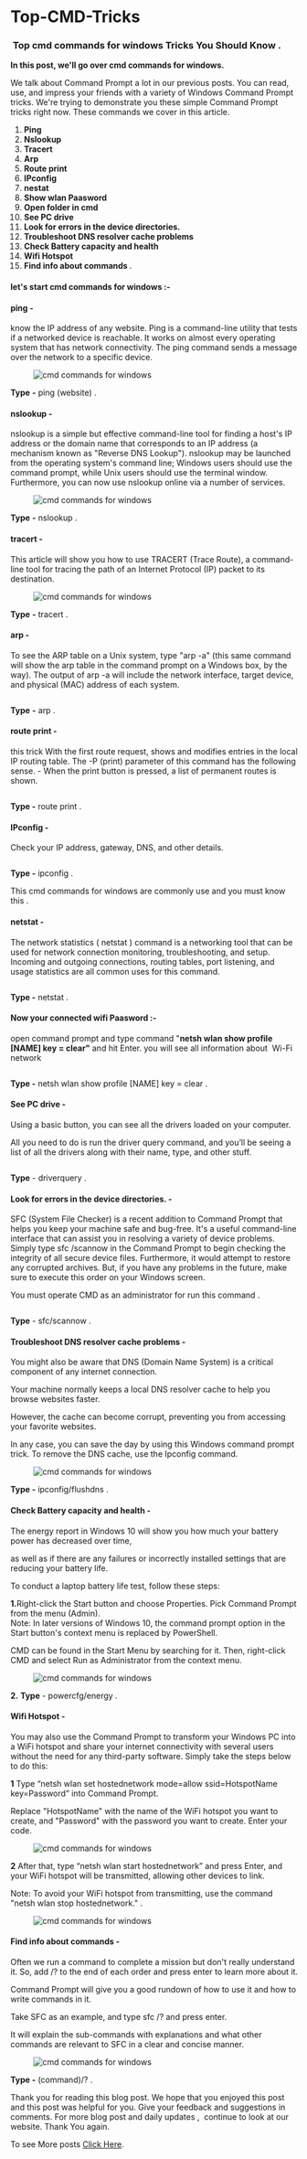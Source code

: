 # Top-CMD-Tricks
<!-- wp:heading {"level":3} -->
<h3>&nbsp;<strong>Top  cmd commands for windows  Tricks You Should Know</strong> .</h3>
<!-- /wp:heading -->

<!-- wp:paragraph -->
<p><strong> In this post, we'll go over  cmd commands for windows. </strong></p>
<!-- /wp:paragraph -->

<!-- wp:paragraph -->
<p>We talk about Command Prompt a lot in our previous posts. You can read, use, and impress your friends with a variety of Windows Command Prompt tricks. We're trying to demonstrate you these simple Command Prompt tricks right now. These commands we cover in this article.&nbsp;</p>
<!-- /wp:paragraph -->

<!-- wp:list {"ordered":true} -->
<ol><li><strong>Ping</strong></li><li><strong>Nslookup</strong></li><li><strong>Tracert</strong></li><li><strong>Arp</strong></li><li><strong>Route print</strong></li><li><strong>IPconfig</strong></li><li><strong>nestat</strong></li><li><strong>Show wlan Paasword</strong></li><li><strong>Open folder in cmd</strong></li><li><strong>See PC drive</strong></li><li><strong>Look for errors in the device directories.</strong></li><li><strong>Troubleshoot DNS resolver cache problems</strong></li><li><strong>Check Battery capacity and health</strong></li><li><strong>Wifi Hotspot</strong></li><li><strong>Find info about commands </strong>.</li></ol>
<!-- /wp:list -->

<!-- wp:heading {"level":4} -->
<h4>let's start cmd commands for windows :-</h4>
<!-- /wp:heading -->

<!-- wp:heading {"level":4} -->
<h4><strong>ping</strong> -</h4>
<!-- /wp:heading -->

<!-- wp:paragraph -->
<p>know the IP address of any website. Ping is a command-line utility that tests if a networked device is reachable. It works on almost every operating system that has network connectivity. The ping command sends a message over the network to a specific device.</p>
<!-- /wp:paragraph -->

<!-- wp:image {"align":"center","id":1227} -->
<div class="wp-block-image"><figure class="aligncenter"><img src="http://pcbloggers.com/wp-content/uploads/2021/03/ping.png" alt="cmd commands for windows" class="wp-image-1227"/></figure></div>
<!-- /wp:image -->

<!-- wp:paragraph -->
<p><strong>Type</strong> <strong>-</strong> ping (website) .</p>
<!-- /wp:paragraph -->

<!-- wp:heading {"level":4} -->
<h4><strong>nslookup -</strong></h4>
<!-- /wp:heading -->

<!-- wp:paragraph -->
<p> nslookup is a simple but effective command-line tool for finding a host's IP address or the domain name that corresponds to an IP address (a mechanism known as "Reverse DNS Lookup"). nslookup may be launched from the operating system's command line; Windows users should use the command prompt, while Unix users should use the terminal window. Furthermore, you can now use nslookup online via a number of services.</p>
<!-- /wp:paragraph -->

<!-- wp:image {"align":"center","id":1226} -->
<div class="wp-block-image"><figure class="aligncenter"><img src="http://pcbloggers.com/wp-content/uploads/2021/03/naslookup.png" alt="cmd commands for windows" class="wp-image-1226"/></figure></div>
<!-- /wp:image -->

<!-- wp:paragraph -->
<p><strong>Type</strong> <strong>-</strong> nslookup .</p>
<!-- /wp:paragraph -->

<!-- wp:heading {"level":4} -->
<h4><strong>tracert</strong> -</h4>
<!-- /wp:heading -->

<!-- wp:paragraph -->
<p> This article will show you how to use TRACERT (Trace Route), a command-line tool for tracing the path of an Internet Protocol (IP) packet to its destination.</p>
<!-- /wp:paragraph -->

<!-- wp:image {"align":"center","id":1232} -->
<div class="wp-block-image"><figure class="aligncenter"><img src="http://pcbloggers.com/wp-content/uploads/2021/03/Screenshot-2021-03-19-205951.jpg" alt="cmd commands for windows" class="wp-image-1232"/></figure></div>
<!-- /wp:image -->

<!-- wp:paragraph -->
<p><strong>Type</strong> <strong>-</strong> tracert .</p>
<!-- /wp:paragraph -->

<!-- wp:heading {"level":4} -->
<h4><strong>arp -</strong></h4>
<!-- /wp:heading -->

<!-- wp:paragraph -->
<p>To see the ARP table on a Unix system, type "arp -a" (this same command will show the arp table in the command prompt on a Windows box, by the way). The output of arp -a will include the network interface, target device, and physical (MAC) address of each system.</p>
<!-- /wp:paragraph -->

<!-- wp:image {"align":"center","id":1233} -->
<div class="wp-block-image"><figure class="aligncenter"><img src="http://pcbloggers.com/wp-content/uploads/2021/03/Screenshot-2021-03-19-210204.jpg" alt="" class="wp-image-1233"/></figure></div>
<!-- /wp:image -->

<!-- wp:paragraph -->
<p><strong>Type</strong> <strong>-</strong> arp .</p>
<!-- /wp:paragraph -->

<!-- wp:heading {"level":4} -->
<h4><strong>route print -&nbsp;</strong></h4>
<!-- /wp:heading -->

<!-- wp:paragraph -->
<p>this trick With the first route request, shows and modifies entries in the local IP routing table. The -P (print) parameter of this command has the following sense. - When the print button is pressed, a list of permanent routes is shown.</p>
<!-- /wp:paragraph -->

<!-- wp:image {"align":"center","id":1886,"sizeSlug":"large","linkDestination":"none"} -->
<div class="wp-block-image"><figure class="aligncenter size-large"><img src="http://pcbloggers.com/wp-content/uploads/2021/04/rou.png" alt="" class="wp-image-1886"/></figure></div>
<!-- /wp:image -->

<!-- wp:paragraph -->
<p><strong>Type -</strong> route print .</p>
<!-- /wp:paragraph -->

<!-- wp:heading {"level":4} -->
<h4><strong>IPconfig -</strong></h4>
<!-- /wp:heading -->

<!-- wp:paragraph -->
<p><strong> </strong>Check your IP address, gateway, DNS, and other details.</p>
<!-- /wp:paragraph -->

<!-- wp:image {"align":"center","id":1234} -->
<div class="wp-block-image"><figure class="aligncenter"><img src="http://pcbloggers.com/wp-content/uploads/2021/03/Screenshot-2021-03-19-210450.jpg" alt="" class="wp-image-1234"/></figure></div>
<!-- /wp:image -->

<!-- wp:paragraph -->
<p><strong>Type -</strong> ipconfig .</p>
<!-- /wp:paragraph -->

<!-- wp:paragraph -->
<p>This cmd commands for windows are commonly use and you must know this .</p>
<!-- /wp:paragraph -->

<!-- wp:heading {"level":4} -->
<h4><strong>ne<strong>t</strong>stat -</strong></h4>
<!-- /wp:heading -->

<!-- wp:paragraph -->
<p>The network statistics ( netstat ) command is a networking tool that can be used for network connection monitoring, troubleshooting, and setup. Incoming and outgoing connections, routing tables, port listening, and usage statistics are all common uses for this command.</p>
<!-- /wp:paragraph -->

<!-- wp:image {"align":"center","id":1884,"sizeSlug":"large","linkDestination":"none"} -->
<div class="wp-block-image"><figure class="aligncenter size-large"><img src="http://pcbloggers.com/wp-content/uploads/2021/04/nesh.png" alt="" class="wp-image-1884"/></figure></div>
<!-- /wp:image -->

<!-- wp:paragraph -->
<p><strong>Type -</strong> netstat .</p>
<!-- /wp:paragraph -->

<!-- wp:heading {"level":4} -->
<h4><strong>Now your connected wifi Paasword :-</strong></h4>
<!-- /wp:heading -->

<!-- wp:paragraph -->
<p>open command prompt and type command "<strong>netsh wlan show profile [NAME] key = clear"</strong> and hit Enter. you will see all information about&nbsp; Wi-Fi network&nbsp;</p>
<!-- /wp:paragraph -->

<!-- wp:image {"align":"center","id":1235} -->
<div class="wp-block-image"><figure class="aligncenter"><img src="http://pcbloggers.com/wp-content/uploads/2021/03/Screenshot-2021-03-19-211104.jpg" alt="" class="wp-image-1235"/></figure></div>
<!-- /wp:image -->

<!-- wp:paragraph -->
<p><strong>Type -</strong> netsh wlan show profile [NAME] key = clear .</p>
<!-- /wp:paragraph -->

<!-- wp:heading {"level":4} -->
<h4><strong>See PC drive</strong> -</h4>
<!-- /wp:heading -->

<!-- wp:paragraph -->
<p> Using a basic button, you can see all the drivers loaded on your computer.</p>
<!-- /wp:paragraph -->

<!-- wp:paragraph -->
<p> All you need to do is run the driver query command, and you’ll be seeing a list of all the drivers along with their name, type, and other stuff.</p>
<!-- /wp:paragraph -->

<!-- wp:image {"align":"center","id":1882,"sizeSlug":"large","linkDestination":"none"} -->
<div class="wp-block-image"><figure class="aligncenter size-large"><img src="http://pcbloggers.com/wp-content/uploads/2021/04/driver.png" alt="" class="wp-image-1882"/></figure></div>
<!-- /wp:image -->

<!-- wp:paragraph -->
<p><strong>Type</strong> - driverquery .</p>
<!-- /wp:paragraph -->

<!-- wp:heading {"level":4} -->
<h4><strong>Look for errors in the device directories.</strong> -</h4>
<!-- /wp:heading -->

<!-- wp:paragraph -->
<p>SFC (System File Checker) is a recent addition to Command Prompt that helps you keep your machine safe and bug-free. It's a useful command-line interface that can assist you in resolving a variety of device problems. Simply type sfc /scannow in the Command Prompt to begin checking the integrity of all secure device files. Furthermore, it would attempt to restore any corrupted archives. But, if you have any problems in the future, make sure to execute this order on your Windows screen.</p>
<!-- /wp:paragraph -->

<!-- wp:paragraph -->
<p> You must operate CMD as an administrator for run this command .</p>
<!-- /wp:paragraph -->

<!-- wp:image {"align":"center","id":1872,"sizeSlug":"large","linkDestination":"none"} -->
<div class="wp-block-image"><figure class="aligncenter size-large"><img src="http://pcbloggers.com/wp-content/uploads/2021/04/sfc.png" alt="" class="wp-image-1872"/></figure></div>
<!-- /wp:image -->

<!-- wp:paragraph -->
<p><strong>Type</strong> - sfc/scannow .</p>
<!-- /wp:paragraph -->

<!-- wp:heading {"level":4} -->
<h4><strong>Troubleshoot DNS resolver cache problems</strong> -</h4>
<!-- /wp:heading -->

<!-- wp:paragraph -->
<p>You might also be aware that DNS (Domain Name System) is a critical component of any internet connection.</p>
<!-- /wp:paragraph -->

<!-- wp:paragraph -->
<p> Your machine normally keeps a local DNS resolver cache to help you browse websites faster. </p>
<!-- /wp:paragraph -->

<!-- wp:paragraph -->
<p>However, the cache can become corrupt, preventing you from accessing your favorite websites.</p>
<!-- /wp:paragraph -->

<!-- wp:paragraph -->
<p>In any case, you can save the day by using this Windows command prompt trick. To remove the DNS cache, use the Ipconfig command.</p>
<!-- /wp:paragraph -->

<!-- wp:image {"align":"center","id":1880,"sizeSlug":"large","linkDestination":"none"} -->
<div class="wp-block-image"><figure class="aligncenter size-large"><img src="http://pcbloggers.com/wp-content/uploads/2021/04/flush.png" alt="cmd commands for windows" class="wp-image-1880"/></figure></div>
<!-- /wp:image -->

<!-- wp:paragraph -->
<p><strong>Type -</strong> ipconfig/flushdns .</p>
<!-- /wp:paragraph -->

<!-- wp:heading {"level":4} -->
<h4><strong>Check Battery capacity and health</strong> -</h4>
<!-- /wp:heading -->

<!-- wp:paragraph -->
<p>The energy report in Windows 10 will show you how much your battery power has decreased over time,</p>
<!-- /wp:paragraph -->

<!-- wp:paragraph -->
<p> as well as if there are any failures or incorrectly installed settings that are reducing your battery life. </p>
<!-- /wp:paragraph -->

<!-- wp:paragraph -->
<p>To conduct a laptop battery life test, follow these steps:</p>
<!-- /wp:paragraph -->

<!-- wp:paragraph -->
<p><strong>1.</strong>Right-click the Start button and choose Properties. Pick Command Prompt from the menu (Admin).<br>Note: In later versions of Windows 10, the command prompt option in the Start button's context menu is replaced by PowerShell. </p>
<!-- /wp:paragraph -->

<!-- wp:paragraph -->
<p>CMD can be found in the Start Menu by searching for it. Then, right-click CMD and select Run as Administrator from the context menu.</p>
<!-- /wp:paragraph -->

<!-- wp:image {"align":"center","id":1874,"sizeSlug":"large","linkDestination":"none"} -->
<div class="wp-block-image"><figure class="aligncenter size-large"><img src="http://pcbloggers.com/wp-content/uploads/2021/04/power.png" alt="cmd commands for windows" class="wp-image-1874"/></figure></div>
<!-- /wp:image -->

<!-- wp:paragraph -->
<p><strong>2.</strong> <strong>Type</strong> - powercfg/energy .</p>
<!-- /wp:paragraph -->

<!-- wp:heading {"level":4} -->
<h4><strong>Wifi Hotspot -</strong></h4>
<!-- /wp:heading -->

<!-- wp:paragraph -->
<p> You may also use the Command Prompt to transform your Windows PC into a WiFi hotspot and share your internet connectivity with several users without the need for any third-party software. Simply take the steps below to do this:</p>
<!-- /wp:paragraph -->

<!-- wp:paragraph -->
<p><strong>1</strong> Type “netsh wlan set hostednetwork mode=allow ssid=HotspotName key=Password” into Command Prompt. </p>
<!-- /wp:paragraph -->

<!-- wp:paragraph -->
<p>Replace "HotspotName" with the name of the WiFi hotspot you want to create, and "Password" with the password you want to create. Enter your code.</p>
<!-- /wp:paragraph -->

<!-- wp:image {"align":"center","id":1877,"sizeSlug":"large","linkDestination":"none"} -->
<div class="wp-block-image"><figure class="aligncenter size-large"><img src="http://pcbloggers.com/wp-content/uploads/2021/04/ne.png" alt="cmd commands for windows" class="wp-image-1877"/></figure></div>
<!-- /wp:image -->

<!-- wp:paragraph -->
<p><strong>2</strong> After that, type “netsh wlan start hostednetwork” and press Enter, and your WiFi hotspot will be transmitted, allowing other devices to link.</p>
<!-- /wp:paragraph -->

<!-- wp:paragraph -->
<p>Note: To avoid your WiFi hotspot from transmitting, use the command "netsh wlan stop hostednetwork." .</p>
<!-- /wp:paragraph -->

<!-- wp:image {"align":"center","id":1878,"sizeSlug":"large","linkDestination":"none"} -->
<div class="wp-block-image"><figure class="aligncenter size-large"><img src="http://pcbloggers.com/wp-content/uploads/2021/04/sh.png" alt="cmd commands for windows" class="wp-image-1878"/></figure></div>
<!-- /wp:image -->

<!-- wp:heading {"level":4} -->
<h4><strong>Find info about commands -</strong></h4>
<!-- /wp:heading -->

<!-- wp:paragraph -->
<p>Often we run a command to complete a mission but don't really understand it. So, add /? to the end of each order and press enter to learn more about it. </p>
<!-- /wp:paragraph -->

<!-- wp:paragraph -->
<p>Command Prompt will give you a good rundown of how to use it and how to write commands in it. </p>
<!-- /wp:paragraph -->

<!-- wp:paragraph -->
<p>Take SFC as an example, and type sfc /? and press enter.</p>
<!-- /wp:paragraph -->

<!-- wp:paragraph -->
<p> It will explain the sub-commands with explanations and what other commands are relevant to SFC in a clear and concise manner.</p>
<!-- /wp:paragraph -->

<!-- wp:image {"align":"center","id":1875,"sizeSlug":"large","linkDestination":"none"} -->
<div class="wp-block-image"><figure class="aligncenter size-large"><img src="http://pcbloggers.com/wp-content/uploads/2021/04/find.png" alt="cmd commands for windows" class="wp-image-1875"/></figure></div>
<!-- /wp:image -->

<!-- wp:paragraph -->
<p><strong>Type -</strong> (command)/? .</p>
<!-- /wp:paragraph -->

<!-- wp:paragraph -->
<p>Thank you for reading this blog post. We hope that you enjoyed this post and this post was helpful for you. Give your feedback and suggestions in comments. For more blog post and daily updates ,&nbsp; continue to look at our website. Thank You again.</p>

 To see More posts <a href="http://pcbloggers.com/cmd-commands-for-windows-and-tricks-in-windows/" >Click Here</a>.
